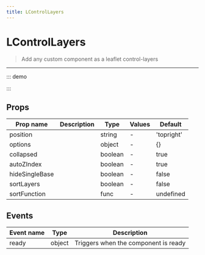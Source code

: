 ```yaml
---
title: LControlLayers
---
```


# LControlLayers

> Add any custom component as a leaflet control-layers

---

::: demo
<template>
<l-map style="height: 350px" :zoom="zoom" :center="center">
<l-control-layers position="topright"  ></l-control-layers>
<l-tile-layer
      v-for="tileProvider in tileProviders"
      :key="tileProvider.name"
      :name="tileProvider.name"
      :visible="tileProvider.visible"
      :url="tileProvider.url"
      :attribution="tileProvider.attribution"
      layer-type="base"/>
</l-map>
</template>

<script>
import {LMap, LTileLayer, LControlLayers} from 'vue2-leaflet';

export default {
  components: {
    LMap,
    LTileLayer,
    LControlLayers
  },
  data () {
    return {
      url: 'https://{s}.tile.openstreetmap.org/{z}/{x}/{y}.png',
      zoom: 8,
      center: [47.313220, -1.319482],
      tileProviders: [
        {
          name: 'OpenStreetMap',
          visible: true,
          attribution:
            '&copy; <a target="_blank" href="http://osm.org/copyright">OpenStreetMap</a> contributors',
          url: 'https://{s}.tile.openstreetmap.org/{z}/{x}/{y}.png',
        },
        {
          name: 'OpenTopoMap',
          visible: false,
          url: 'https://{s}.tile.opentopomap.org/{z}/{x}/{y}.png',
          attribution:
            'Map data: &copy; <a href="http://www.openstreetmap.org/copyright">OpenStreetMap</a>, <a href="http://viewfinderpanoramas.org">SRTM</a> | Map style: &copy; <a href="https://opentopomap.org">OpenTopoMap</a> (<a href="https://creativecommons.org/licenses/by-sa/3.0/">CC-BY-SA</a>)',
        },
      ],
    };
  }
}
</script>

:::

## Props

| Prop name      | Description | Type    | Values | Default    |
| -------------- | ----------- | ------- | ------ | ---------- |
| position       |             | string  | -      | 'topright' |
| options        |             | object  | -      | {}         |
| collapsed      |             | boolean | -      | true       |
| autoZIndex     |             | boolean | -      | true       |
| hideSingleBase |             | boolean | -      | false      |
| sortLayers     |             | boolean | -      | false      |
| sortFunction   |             | func    | -      | undefined  |

## Events

| Event name | Type   | Description                          |
| ---------- | ------ | ------------------------------------ |
| ready      | object | Triggers when the component is ready |
